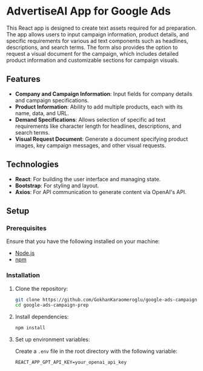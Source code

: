 # AdvertiseAI App for Google Ads

This React app is designed to create text assets required for ad preparation. The app allows users to input campaign information, product details, and specific requirements for various ad text components such as headlines, descriptions, and search terms. The form also provides the option to request a visual document for the campaign, which includes detailed product information and customizable sections for campaign visuals.

## Features

- **Company and Campaign Information**: Input fields for company details and campaign specifications.
- **Product Information**: Ability to add multiple products, each with its name, data, and URL.
- **Demand Specifications**: Allows selection of specific ad text requirements like character length for headlines, descriptions, and search terms.
- **Visual Request Document**: Generate a document specifying product images, key campaign messages, and other visual requests.

## Technologies

- **React**: For building the user interface and managing state.
- **Bootstrap**: For styling and layout.
- **Axios**: For API communication to generate content via OpenAI's API.

## Setup

### Prerequisites

Ensure that you have the following installed on your machine:
- [Node.js](https://nodejs.org/)
- [npm](https://www.npmjs.com/)

### Installation

1. Clone the repository:
    ```bash
    git clone https://github.com/GokhanKaraomeroglu/google-ads-campaign-prep.git
    cd google-ads-campaign-prep
    ```

2. Install dependencies:
    ```bash
    npm install
    ```

3. Set up environment variables:

   Create a `.env` file in the root directory with the following variable:
   ```plaintext
   REACT_APP_GPT_API_KEY=your_openai_api_key
